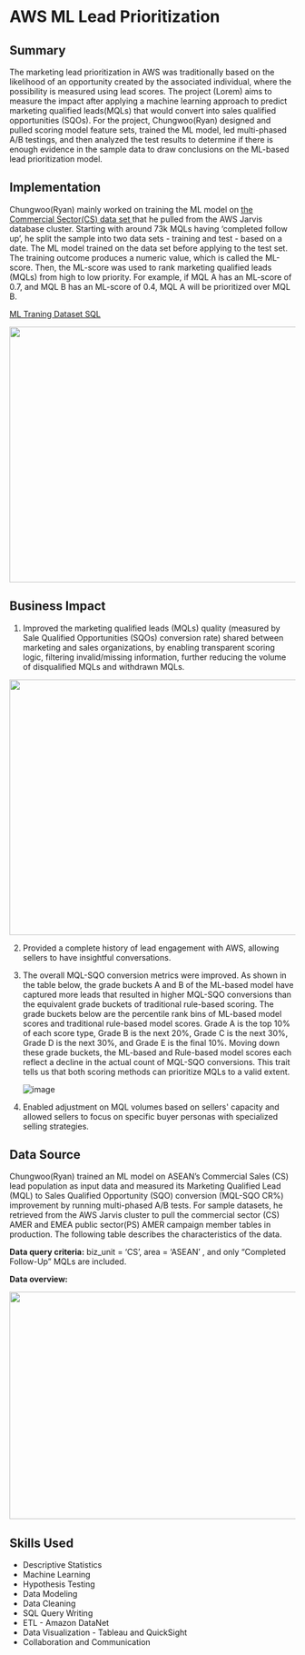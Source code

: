 <!-- Title -->
<h1 align="left">AWS ML Lead Prioritization </h1>


<h2 align="left">Summary </h2>

The marketing lead prioritization in AWS was traditionally based on the likelihood of an opportunity created by the associated individual, where the possibility is measured using lead scores. The project (Lorem) aims to measure the impact after applying a machine learning approach to predict marketing qualified leads(MQLs) that would convert into sales qualified opportunities (SQOs). For the project, Chungwoo(Ryan) designed and pulled scoring model feature sets, trained the ML model, led multi-phased A/B testings, and then analyzed the test results to determine if there is enough evidence in the sample data to draw conclusions on the ML-based lead prioritization model. 

<h2 align="left">Implementation </h2>

Chungwoo(Ryan) mainly worked on training the ML model on <a href="https://github.com/ryavse11/ryan_choi_portfolio_0129/blob/main/AWS%20ML%20Lead%20Prioritization/ML_traning_dataset_01.SQL">the Commercial Sector(CS) data set </a> that he pulled from the AWS Jarvis database cluster. Starting with around 73k MQLs having ‘completed follow up’, he split the sample into two data sets - training and test - based on a date. The ML model trained on the data set before applying to the test set. The training outcome produces a numeric value, which is called the ML-score. Then, the ML-score was used to rank marketing qualified leads (MQLs) from high to low priority. For example, if MQL A has an ML-score of 0.7, and MQL B has an ML-score of 0.4, MQL A will be prioritized over MQL B.

<a href="https://github.com/ryavse11/ryan_choi_portfolio_0129/blob/main/AWS%20ML%20Lead%20Prioritization/ML_traning_dataset_01.SQL">ML Traning Dataset SQL</a>

<image src="https://github.com/ryavse11/ryan_choi_portfolio/assets/151677676/13c062c9-c2d5-461a-bdb4-bbd86deaf89a" 
width="750" height="450"/>


<h2 align="left">Business Impact </h2>

1.	Improved the marketing qualified leads (MQLs) quality (measured by Sale Qualified Opportunities (SQOs) conversion rate) shared between marketing and sales organizations, by enabling transparent scoring logic, filtering invalid/missing information, further reducing the volume of disqualified MQLs and withdrawn MQLs.

<image src="https://github.com/ryavse11/ryan_choi_portfolio_0129/assets/151677676/c2666ab9-44f0-4338-b7bc-052b6d277f5d" 
width="550" height="450"/>



2.	Provided a complete history of lead engagement with AWS, allowing sellers to have insightful conversations.
3.	The overall MQL-SQO conversion metrics were improved. As shown in the table below, the grade buckets A and B of the ML-based model have captured more leads that resulted in higher MQL-SQO conversions than the equivalent grade buckets of traditional rule-based scoring. The grade buckets below are the percentile rank bins of ML-based model scores and traditional rule-based model scores. Grade A is the top 10% of each score type, Grade B is the next 20%, Grade C is the next 30%, Grade D is the next 30%, and Grade E is the final 10%. Moving down these grade buckets, the ML-based and Rule-based model scores each reflect a decline in the actual count of MQL-SQO conversions. This trait tells us that both scoring methods can prioritize MQLs to a valid extent.


      ![image](https://github.com/ryavse11/ryan_choi_portfolio_0129/assets/151677676/e9d19e07-334c-457b-ac62-f602b6dcc455)


4.	Enabled adjustment on MQL volumes based on sellers' capacity and allowed sellers to focus on specific buyer personas with specialized selling strategies.

<h2 align="left">Data Source </h2>

Chungwoo(Ryan) trained an ML model on ASEAN’s Commercial Sales (CS) lead population as input data and measured its Marketing Qualified Lead (MQL) to Sales Qualified Opportunity (SQO) conversion (MQL-SQO CR%) improvement by running multi-phased A/B tests. For sample datasets, he retrieved from the AWS Jarvis cluster to pull the commercial sector (CS) AMER and EMEA public sector(PS) AMER campaign member tables in production. The following table describes the characteristics of the data.

**Data query criteria:** biz_unit = ‘CS’, area = ‘ASEAN’ , and only “Completed Follow-Up” MQLs are included.

**Data overview:**

<image src="https://github.com/ryavse11/ryan_choi_portfolio/assets/151677676/8872cec4-631b-468c-8942-acf032793c4b" 
width="550" height="400"/>


<h2 align="left">Skills Used </h2>

- Descriptive Statistics <br>
- Machine Learning <br>
- Hypothesis Testing  <br>
- Data Modeling <br>
- Data Cleaning <br>
- SQL Query Writing <br>
- ETL - Amazon DataNet <br>
- Data Visualization - Tableau and QuickSight <br>
- Collaboration and Communication






